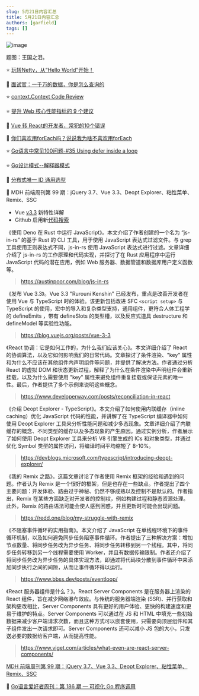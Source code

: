 ```yaml
---
slug: 5月21日内容汇总
title: 5月21日内容汇总
authors: [garfield]
tags: []
---
```


![image](https://img.alicdn.com/imgextra/i2/O1CN01jO672q21ohyPcdBIi_!!6000000007032-2-tps-2346-1212.png_1200x1200.jpg)

题图：王国之泪。

⭐️ [玩转Netty，从“Hello World”开始！](https://mp.weixin.qq.com/s/C348kLhjNwCKN_HEgIvfrA)

📒 [面试官：一千万的数据，你是怎么查询的](https://mp.weixin.qq.com/s/bSu83tgecIyvdJyQIwER1g)

⭐️ [context.Context Code Review](https://mp.weixin.qq.com/s/C2L-reec4DejgzgUoZzP0A)

⭐️ [提升 Web 核心性能指标的 9 个建议](https://mp.weixin.qq.com/s/RVswilfm0MMOBGaMs_3b4g)

📒 [Vue 转 React的开发者，常犯的10个错误](https://mp.weixin.qq.com/s/Md7JIqQ5ziQZCY5IGm56Uw)

📒 [你们喜欢用forEach吗？说说我为啥不喜欢用forEach](https://mp.weixin.qq.com/s/fjXOlWRDvy6F_dyg-L-zlA)

⭐️ [Go语言中常见100问题-#35 Using defer inside a loop](https://mp.weixin.qq.com/s/Ls1_qaEnuc8MSZoDyTwa1Q)

⭐️ [Go设计模式--解释器模式](https://mp.weixin.qq.com/s/8v0UZWygCvkbye4Y0P-3sQ)

📒 [分布式唯一 ID 通用选型](https://mp.weixin.qq.com/s/hlx93p1fGxh7f3SjShJP4w)

📒 MDH 前端周刊第 99 期：jQuery 3.7、Vue 3.3、Deopt Explorer、粘性菜单、Remix、SSC

- Vue [v3.3](https://xlog.sxzz.moe/vue-3-3) 新特性详解
- Github 启用新[代码搜索](https://github.blog/changelog/2023-05-08-the-new-code-search-and-code-view-is-now-generally-available/)

《使用 Deno 在 Rust 中运行 JavaScript》。本文介绍了作者创建的一个名为 “js-in-rs” 的基于 Rust 的 CLI 工具，用于使用 JavaScript 表达式过滤文件。与 grep 工具使用正则表达式不同，js-in-rs 使用 JavaScript 表达式进行过滤。文章详细介绍了 js-in-rs 的工作原理和代码实现，并探讨了在 Rust 应用程序中运行 JavaScript 代码的潜在应用，例如 Web 服务器、数据管道和数据库用户定义函数等。

> https://austinpoor.com/blog/js-in-rs

《发布 Vue 3.3》。Vue 3.3 "Rurouni Kenshin" 已经发布，重点是改善开发者在使用 Vue 与 TypeScript 时的体验。该更新包括改进 SFC `<script setup>` 与 TypeScript 的使用，宏中的导入和复杂类型支持，通用组件，更符合人体工程学的 defineEmits ，带有 defineSlots 的类型槽，以及反应式道具 destructure 和 defineModel 等实验性功能。

> https://blog.vuejs.org/posts/vue-3-3

《React 协调：它是如何工作的，为什么我们应该关心》。本文详细介绍了 React 的协调算法，以及它如何影响我们的日常代码。文章探讨了条件渲染、"key" 属性和为什么不应该在其他组件内声明组件等问题，并提供了解决方法。作者通过分析 React 的虚拟 DOM 和状态更新过程，解释了为什么在条件渲染中声明组件会重新挂载，以及为什么需要使用 "key" 属性来避免组件重复挂载或保证元素的唯一性。最后，作者提供了多个示例来说明这些概念。

> https://www.developerway.com/posts/reconciliation-in-react

《介绍 Deopt Explorer - TypeScript》。本文介绍了如何使用内联缓存（inline caching）优化 JavaScript 代码的性能，并讲解了在 TypeScript 编译器中如何使用 Deopt Explorer 工具来分析性能问题和减少多态现象。文章详细介绍了内联缓存的概念、不同类型的缓存以及多态现象的产生原因。通过实例分析，作者展示了如何使用 Deopt Explorer 工具来分析 V8 引擎生成的 ICs 和对象类型，并通过优化 Symbol 类型的属性访问，将编译时间平均缩短了 8-10%。

> https://devblogs.microsoft.com/typescript/introducing-deopt-explorer/

《我的 Remix 之路》。这篇文章讨论了作者使用 Remix 框架的经验和遇到的问题。作者认为 Remix 是一个很好的框架，但是也存在一些缺点。作者提出了四个主要问题：开发体验、路由过于神秘、仍然不够成熟以及控制不是默认的。作者指出，Remix 在某些方面缺乏对开发者的控制权，例如构建过程和静态资源处理。此外，Remix 的路由语法可能会使人感到困惑，并且更新时可能会出现问题。

> https://redd.one/blog/my-struggle-with-remix

《不阻塞事件循环的实用指南》。本文介绍了 JavaScript 在单线程环境下的事件循环机制，以及如何避免同步任务阻塞事件循环。作者提出了三种解决方案：增加节点数量、将同步任务改为异步任务、将同步任务转移到另一个线程。其中，将同步任务转移到另一个线程需要使用 Worker，并且有数据传输限制。作者还介绍了将同步任务改为异步任务的具体实现方法，即通过将代码块分散到事件循环中来添加同步执行之间的间隙，从而让事件循环得以运行。

> https://www.bbss.dev/posts/eventloop/

《React 服务器组件是什么？》。React Server Components 是在服务器上渲染的 React 组件，旨在减少网络瀑布效应。与传统的服务器端渲染 (SSR)、并行获取和架构更改相比，Server Components 具有更好的用户体验、更快的构建速度和更易于维护的特点。Server Components 可以通过在 JS 和 HTML 中填充一些初始数据来减少客户端请求次数，而且这种方式可以嵌套使用，只需要向顶层组件和其子组件发出一次请求即可。Server Components 还可以减小 JS 包的大小，只发送必要的数据给客户端，从而提高性能。

> https://www.viget.com/articles/what-even-are-react-server-components/

[MDH 前端周刊第 99 期：jQuery 3.7、Vue 3.3、Deopt Explorer、粘性菜单、Remix、SSC](https://mdhweekly.com/weekly/issue-0099)

📒 [Go语言爱好者周刊：第 186 期 — 可视化 Go 程序调用](https://mp.weixin.qq.com/s/mVpUKl4IyuHa3nL9pyWMGg)
